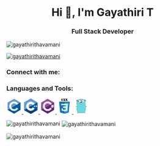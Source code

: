 <h1 align="center">Hi 👋, I'm Gayathiri T</h1>
<h3 align="center">Full Stack Developer</h3>

<p align="left"> <img src="https://komarev.com/ghpvc/?username=gayathirithavamani&label=Profile%20views&color=0e75b6&style=flat" alt="gayathirithavamani" /> </p>

<p align="left"> <a href="https://github.com/ryo-ma/github-profile-trophy"><img src="https://github-profile-trophy.vercel.app/?username=gayathirithavamani" alt="gayathirithavamani" /></a> </p>

<h3 align="left">Connect with me:</h3>
<p align="left">
</p>

<h3 align="left">Languages and Tools:</h3>
<p align="left"> <a href="https://www.cprogramming.com/" target="_blank" rel="noreferrer"> <img src="https://raw.githubusercontent.com/devicons/devicon/master/icons/c/c-original.svg" alt="c" width="40" height="40"/> </a> <a href="https://www.w3schools.com/cpp/" target="_blank" rel="noreferrer"> <img src="https://raw.githubusercontent.com/devicons/devicon/master/icons/cplusplus/cplusplus-original.svg" alt="cplusplus" width="40" height="40"/> </a> <a href="https://www.w3schools.com/cs/" target="_blank" rel="noreferrer"> <img src="https://raw.githubusercontent.com/devicons/devicon/master/icons/csharp/csharp-original.svg" alt="csharp" width="40" height="40"/> </a> <a href="https://www.w3schools.com/css/" target="_blank" rel="noreferrer"> <img src="https://raw.githubusercontent.com/devicons/devicon/master/icons/css3/css3-original-wordmark.svg" alt="css3" width="40" height="40"/> </a> <a href="https://golang.org" target="_blank" rel="noreferrer"> <img src="https://raw.githubusercontent.com/devicons/devicon/master/icons/go/go-original.svg" alt="go" width="40" height="40"/> </a> </p>

<p><img align="left" src="https://github-readme-stats.vercel.app/api/top-langs?username=gayathirithavamani&show_icons=true&locale=en&layout=compact" alt="gayathirithavamani" /></p>

<p>&nbsp;<img align="center" src="https://github-readme-stats.vercel.app/api?username=gayathirithavamani&show_icons=true&locale=en" alt="gayathirithavamani" /></p>

<p><img align="center" src="https://github-readme-streak-stats.herokuapp.com/?user=gayathirithavamani&" alt="gayathirithavamani" /></p>
